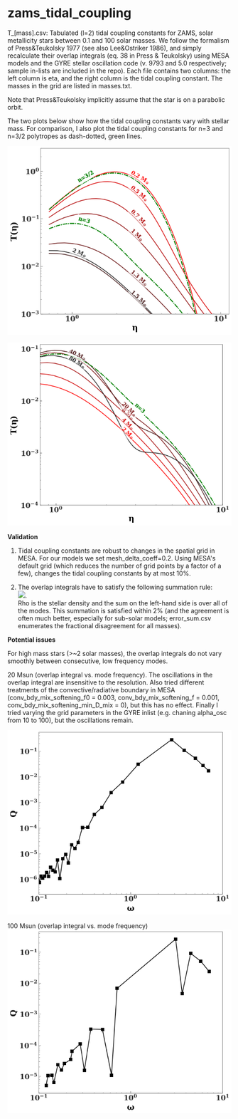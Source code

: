 # zams_tidal_coupling

T_[mass].csv: Tabulated (l=2) tidal coupling constants for ZAMS, solar metallicity stars between 0.1 and 100 solar masses. We follow the formalism of Press&Teukolsky 1977 (see also Lee&Ostriker 1986), and simply recalculate their overlap integrals (eq. 38 in Press & Teukolsky) using MESA models and the GYRE stellar oscillation code (v. 9793 and 5.0 respectively; sample in-lists are included in the repo). Each file contains two columns: the left column is eta, and the right column is the tidal coupling constant. The masses in the grid are listed in masses.txt.

Note that Press&Teukolsky implicitly assume that the star is on a parabolic orbit. 

The two plots below show how the tidal coupling constants vary with stellar mass. For comparison, I also plot the tidal coupling constants for n=3 and n=3/2 polytropes as dash-dotted, green lines.

![tc1](tc1.png?raw=true)

![tc2](tc2.png?raw=true)

**Validation**

1) Tidal coupling constants are robust to changes in the spatial grid in MESA. For our models we set mesh_delta_coeff=0.2. Using MESA's default grid (which reduces the number of grid points by a factor of a few), changes the tidal coupling constants by at most 10%. 

2) The overlap integrals have to satisfy the following summation rule:<br/>
  <img src="https://latex.codecogs.com/gif.latex?\Sigma\,Q^2=10\int_{0}^1\rho(r)r^4dr" />. <br/>
  Rho is the stellar density and the sum on the left-hand side is over all of the modes.
  This summation is satisfied within 2% (and the agreement is often much better, especially for sub-solar models;    error_sum.csv enumerates the fractional disagreement for all masses).<br/>
 

**Potential issues**

For high mass stars (>~2 solar masses), the overlap integrals do not vary smoothly between consecutive, low frequency modes. 

20 Msun (overlap integral vs. mode frequency). The oscillations in the overlap integral are insensitive to the resolution. Also tried different treatments of the convective/radiative boundary in MESA (conv_bdy_mix_softening_f0 = 0.003, conv_bdy_mix_softening_f = 0.001, conv_bdy_mix_softening_min_D_mix = 0), but this has no effect. Finally I tried varying the grid parameters in the GYRE inlist (e.g. chaning alpha_osc from 10 to 100), but the oscillations remain.

![prob3](prob3.png?raw=true)

100 Msun (overlap integral vs. mode frequency)
![prob4](prob4.png?raw=true)




